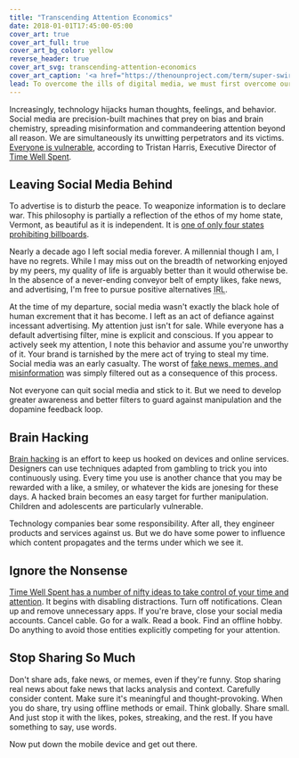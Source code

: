 ```yaml
---
title: "Transcending Attention Economics"
date: 2018-01-01T17:45:00-05:00
cover_art: true
cover_art_full: true
cover_art_bg_color: yellow
reverse_header: true
cover_art_svg: transcending-attention-economics
cover_art_caption: '<a href="https://thenounproject.com/term/super-swirl/182870/">Graphic:  Steph Szabo.  Animation:  Randall Morey.</a>'
lead: To overcome the ills of digital media, we must first overcome our own deficits.  That requires understanding how and why we relinquish our attention.
---
```


Increasingly, technology hijacks human thoughts, feelings, and behavior.  Social media are precision-built machines that prey on bias and brain chemistry, spreading misinformation and commandeering attention beyond all reason.  We are simultaneously its unwitting perpetrators and its victims.  [Everyone is vulnerable][attention-economy-bankrupting-us], according to Tristan Harris, Executive Director of [Time Well Spent][time-well-spent].

<!--more-->

## Leaving Social Media Behind

To advertise is to disturb the peace.  To weaponize information is to declare war.  This philosophy is partially a reflection of the ethos of my home state, Vermont, as beautiful as it is independent.  It is [one of only four states prohibiting billboards][billboard-prohibition].

Nearly a decade ago I left social media forever.  A millennial though I am, I have no regrets.  While I may miss out on the breadth of networking enjoyed by my peers, my quality of life is arguably better than it would otherwise be.  In the absence of a never-ending conveyor belt of empty likes, fake news, and advertising, I'm free to pursue positive alternatives <abbr title="in real life">IRL</abbr>.

At the time of my departure, social media wasn't exactly the black hole of human excrement that it has become.  I left as an act of defiance against incessant advertising.  My attention just isn't for sale.  While everyone has a default advertising filter, mine is explicit and conscious.  If you appear to actively seek my attention, I note this behavior and assume you're unworthy of it.  Your brand is tarnished by the mere act of trying to steal my time.  Social media was an early casualty.  The worst of [fake news, memes, and misinformation][fact-becomes-fiction-on-social-media] was simply filtered out as a consequence of this process.

Not everyone can quit social media and stick to it.  But we need to develop greater awareness and better filters to guard against manipulation and the dopamine feedback loop.

## Brain Hacking

[Brain hacking][brain-hacking] is an effort to keep us hooked on devices and online services.  Designers can use techniques adapted from gambling to trick you into continuously using.  Every time you use is another chance that you may be rewarded with a like, a smiley, or whatever the kids are jonesing for these days.  A hacked brain becomes an easy target for further manipulation.  Children and adolescents are particularly vulnerable.

Technology companies bear some responsibility.  After all, they engineer products and services against us.  But we do have some power to influence which content propagates and the terms under which we see it.

## Ignore the Nonsense

[Time Well Spent has a number of nifty ideas to take control of your time and attention][time-well-spent-take-control].  It begins with disabling distractions.  Turn off notifications.  Clean up and remove unnecessary apps.  If you're brave, close your social media accounts.  Cancel cable.  Go for a walk.  Read a book.  Find an offline hobby.  Do anything to avoid those entities explicitly competing for your attention.

## Stop Sharing So Much

Don't share ads, fake news, or memes, even if they're funny.  Stop sharing real news about fake news that lacks analysis and context.  Carefully consider content.  Make sure it's meaningful and thought-provoking.  When you do share, try using offline methods or email.  Think globally.  Share small.  And just stop it with the likes, pokes, streaking, and the rest.  If you have something to say, use words.

Now put down the mobile device and get out there.

[attention-economy-bankrupting-us]: https://techcrunch.com/2017/07/30/the-attention-economy-created-by-silicon-valley-is-bankrupting-us/
[time-well-spent]: http://www.timewellspent.io
[billboard-prohibition]: https://en.wikipedia.org/wiki/Billboard#Laws_limiting_billboards
[fact-becomes-fiction-on-social-media]: https://www.nytimes.com/2017/10/20/health/social-media-fake-news.html?action=click&contentCollection=Health&module=RelatedCoverage&region=Marginalia&pgtype=article
[brain-hacking]: https://www.cbsnews.com/news/brain-hacking-tech-insiders-60-minutes/
[tech-eating-souls]: https://www.theguardian.com/commentisfree/2018/jan/01/silicon-valley-eating-soul-google-facebook-tech
[time-well-spent-take-control]: http://www.timewellspent.io/take-control/
